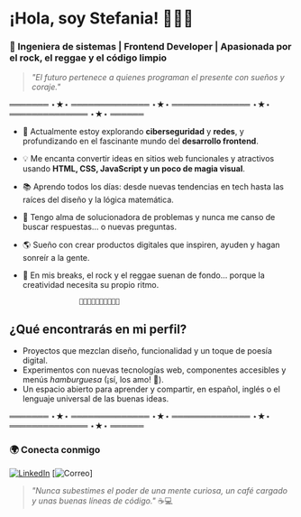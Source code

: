 # ¡Hola, soy Stefania! 👩‍💻✨

### 🌱 Ingeniera de sistemas | Frontend Developer | Apasionada por el rock, el reggae y el código limpio

> *"El futuro pertenece a quienes programan el presente con sueños y coraje."*

═══════ ⋆★⋆ ══════════════ ⋆★⋆ ══════════════ ⋆★⋆ ══════════════ ⋆★⋆ ══════

- 🚀 Actualmente estoy explorando **ciberseguridad** y **redes**, y profundizando en el fascinante mundo del **desarrollo frontend**.
- 💡 Me encanta convertir ideas en sitios web funcionales y atractivos usando **HTML, CSS, JavaScript y un poco de magia visual**.
- 📚 Aprendo todos los días: desde nuevas tendencias en tech hasta las raíces del diseño y la lógica matemática.
- 🤖 Tengo alma de solucionadora de problemas y nunca me canso de buscar respuestas… o nuevas preguntas.
- 🌎 Sueño con crear productos digitales que inspiren, ayuden y hagan sonreír a la gente.
- 🥁 En mis breaks, el rock y el reggae suenan de fondo… porque la creatividad necesita su propio ritmo.

                    🌈🌈🌈🌈🌈🌈🌈🌈🌈🌈

## ¿Qué encontrarás en mi perfil?
- Proyectos que mezclan diseño, funcionalidad y un toque de poesía digital.
- Experimentos con nuevas tecnologías web, componentes accesibles y menús *hamburguesa* (¡sí, los amo! 🍔).
- Un espacio abierto para aprender y compartir, en español, inglés o el lenguaje universal de las buenas ideas.

═══════ ⋆★⋆ ══════════════ ⋆★⋆ ══════════════ ⋆★⋆ ══════════════ ⋆★⋆ ══════


### 🌍 Conecta conmigo

[![LinkedIn](https://img.shields.io/badge/LinkedIn-blue?style=flat&logo=linkedin)](https://www.linkedin.com/in/stefania-portuguez/)
[![Correo](https://img.shields.io/badge/Email-ste...1@gmail.com-informational?style=flat&logo=gmail)]



> _"Nunca subestimes el poder de una mente curiosa, un café cargado y unas buenas líneas de código."_ ☕💻

